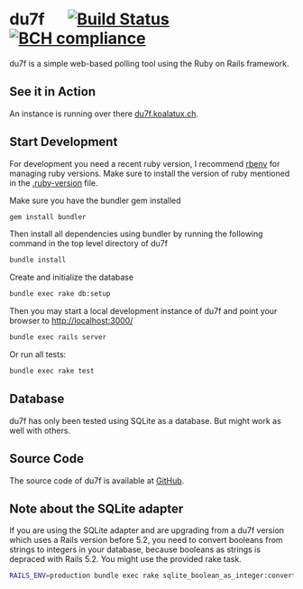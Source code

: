 # du7f &emsp; [![Build Status]][travis] [![BCH compliance]][bettercodehub]

[Build Status]: https://travis-ci.org/koalatux/du7f.svg?branch=master
[travis]: https://travis-ci.org/koalatux/du7f
[BCH compliance]: https://bettercodehub.com/edge/badge/koalatux/du7f?branch=master
[bettercodehub]: https://bettercodehub.com/

du7f is a simple web-based polling tool using the Ruby on Rails framework.

## See it in Action
An instance is running over there [du7f.koalatux.ch](https://du7f.koalatux.ch/).

## Start Development
For development you need a recent ruby version, I recommend [rbenv](https://github.com/rbenv/rbenv) for managing ruby
versions. Make sure to install the version of ruby mentioned in the [.ruby-version](.ruby-version) file.

Make sure you have the bundler gem installed

```bash
gem install bundler
```

Then install all dependencies using bundler by running the following command in the top level directory of du7f

```bash
bundle install
```

Create and initialize the database

```bash
bundle exec rake db:setup
```

Then you may start a local development instance of du7f and point your browser to
[http://localhost:3000/](http://localhost:3000/)

```bash
bundle exec rails server
```

Or run all tests:

```bash
bundle exec rake test
```

## Database
du7f has only been tested using SQLite as a database. But might work as well with others.

## Source Code
The source code of du7f is available at [GitHub](https://github.com/koalatux/du7f).

## Note about the SQLite adapter
If you are using the SQLite adapter and are upgrading from a du7f version which
uses a Rails version before 5.2, you need to convert booleans from strings to
integers in your database, because booleans as strings is depraced with Rails
5.2. You might use the provided rake task.

```bash
RAILS_ENV=production bundle exec rake sqlite_boolean_as_integer:convert_to_int
```
